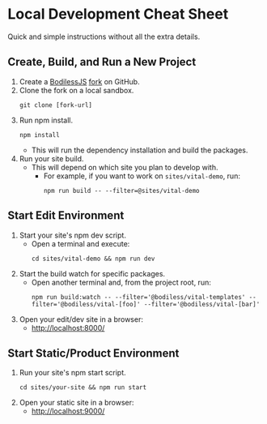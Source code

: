 # Local Development Cheat Sheet

Quick and simple instructions without all the extra details.

## Create, Build, and Run a New Project

01. Create a [BodilessJS](https://github.com/johnsonandjohnson/Bodiless-JS ':target=_blank')
    [fork](https://docs.github.com/en/get-started/quickstart/fork-a-repo ':target=_blank') on
    GitHub.
01. Clone the fork on a local sandbox.
    ```shell
    git clone [fork-url]
    ```
01. Run npm install.
    ```shell
    npm install
    ```
    - This will run the dependency installation and build the packages.
01. Run your site build.
    - This will depend on which site you plan to develop with.
      - For example, if you want to work on `sites/vital-demo`, run:
        ```shell
        npm run build -- --filter=@sites/vital-demo
        ```

## Start Edit Environment

01. Start your site's npm dev script.
    - Open a terminal and execute:
      ```shell
      cd sites/vital-demo && npm run dev
      ```
01. Start the build watch for specific packages.
    - Open another terminal and, from the project root, run:
      ```shell
      npm run build:watch -- --filter='@bodiless/vital-templates' --filter='@bodiless/vital-[foo]' --filter='@bodiless/vital-[bar]'
      ```
01. Open your edit/dev site in a browser:
    - <http://localhost:8000/>

## Start Static/Product Environment

01. Run your site's npm start script.
    ```shell
    cd sites/your-site && npm run start
    ```
01. Open your static site in a browser:
    - <http://localhost:9000/>
